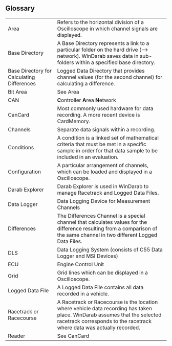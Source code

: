 ## Glossary

| | |
---|---|
|Area  |  Refers to the horizontal division of a Oscilloscope in which channel signals are displayed.|
|Base Directory | A Base Directory represents a link to a particular folder on the hard drive (--> network). WinDarab saves data in sub-folders within a specified base directory.|
|Base Directory for Calculating Differences | Logged Data Directory that provides channel values (for the second channel) for calculating a difference.|
|Bit Area | See Area|
|CAN | **C**ontroller **A**rea **N**etwork|
|CanCard | Most commonly used hardware for data recording. A more recent device is CardMemory.|
|Channels | Separate data signals within a recording.|
|Conditions | A condition is a linked set of mathematical criteria that must be met in a specific sample in order for that data sample to be included in an evaluation.|
|Configuration | A particular arrangement of channels, which can be loaded and displayed in a Oscilloscope.|
|Darab Explorer | Darab Explorer is used in WinDarab to manage Racetrack and Logged Data Files.|
|Data Logger | Data Logging Device for Measurement Channels|
|Differences | The Differences Channel is a special channel that calculates values for the difference resulting from a comparison of the same channel in two different Logged Data Files.|
|DLS | Data Logging System (consists of C55 Data Logger and MSI Devices)|
|ECU | Engine Control Unit|
|Grid | Grid lines which can be displayed in a Oscilloscope. |
|Logged Data File | A Logged Data File contains all data recorded in a vehicle. |
|Racetrack or Racecourse | A Racetrack or Racecourse is the location where vehicle data recording has taken place. WinDarab assumes that the selected racetrack corresponds to the racetrack where data was actually recorded. |
|Reader | See CanCard|